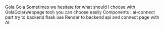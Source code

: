 Gola Gola Sometimes we hesitate for what should I choose with GolaGola(webpage tool) you can choose easily Components : ai-connect part try to backend flask use Render to backend api and connect page with AI
